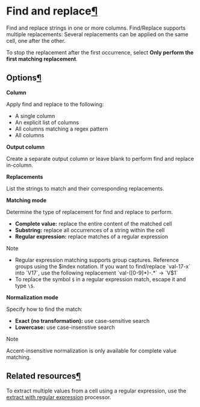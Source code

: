Find and replace[¶](#find-and-replace "Permalink to this heading")
==================================================================


Find and replace strings in one or more columns. Find/Replace supports multiple replacements: Several replacements can be applied on the same cell, one after the other.


To stop the replacement after the first occurrence, select **Only perform the first matching replacement**.



Options[¶](#options "Permalink to this heading")
------------------------------------------------


**Column**


Apply find and replace to the following:


* A single column
* An explicit list of columns
* All columns matching a regex pattern
* All columns


**Output column**


Create a separate output column or leave blank to perform find and replace in\-column.


**Replacements**


List the strings to match and their corresponding replacements.


**Matching mode**


Determine the type of replacement for find and replace to perform.


* **Complete value:** replace the entire content of the matched cell
* **Substring:** replace all occurrences of a string within the cell
* **Regular expression:** replace matches of a regular expression



Note


* Regular expression matching supports group captures. Reference groups using the $index notation. If you want to find/replace `val-17-x` into `V17`, use the following replacement `val-([0-9]*)-.*` → `V$1`
* To replace the symbol `$` in a regular expression match, escape it and type `\$`.



**Normalization mode**


Specify how to find the match:


* **Exact (no transformation):** use case\-sensitive search
* **Lowercase:** use case\-insenstive search



Note


Accent\-insensitive normalization is only available for complete value matching.





Related resources[¶](#related-resources "Permalink to this heading")
--------------------------------------------------------------------


To extract multiple values from a cell using a regular expression, use the [extract with regular expression](https://doc.dataiku.com/dss/11.0/preparation/processors/pattern-extract.html) processor.